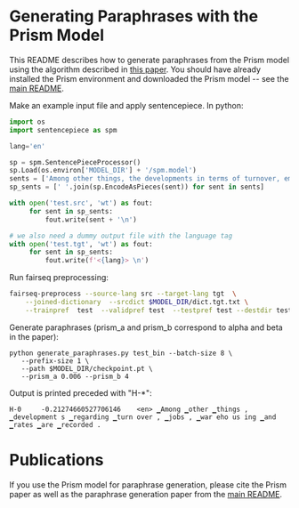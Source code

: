 
# Generating Paraphrases with the Prism Model

This README describes how to generate paraphrases from the Prism model
using the algorithm described in [this paper](https://arxiv.org/abs/2008.04935).
You should have already installed the Prism environment and downloaded the Prism model -- see the [main README](../README.md). 


Make an example input file and apply sentencepiece. 
In python:
```python
import os
import sentencepiece as spm

lang='en'

sp = spm.SentencePieceProcessor()
sp.Load(os.environ['MODEL_DIR'] + '/spm.model')
sents = ['Among other things, the developments in terms of turnover, employment, warehousing and prices are recorded.', ]
sp_sents = [' '.join(sp.EncodeAsPieces(sent)) for sent in sents]

with open('test.src', 'wt') as fout:
     for sent in sp_sents:
         fout.write(sent + '\n')

# we also need a dummy output file with the language tag
with open('test.tgt', 'wt') as fout:
     for sent in sp_sents:
         fout.write(f'<{lang}> \n')
```

Run fairseq preprocessing:
```bash
fairseq-preprocess --source-lang src --target-lang tgt  \
    --joined-dictionary  --srcdict $MODEL_DIR/dict.tgt.txt \
    --trainpref  test  --validpref test  --testpref test --destdir test_bin
```

Generate paraphrases (prism_a and prism_b correspond to alpha and beta in the paper):
```
python generate_paraphrases.py test_bin --batch-size 8 \
   --prefix-size 1 \
   --path $MODEL_DIR/checkpoint.pt \
   --prism_a 0.006 --prism_b 4  
```


Output is printed preceded with "H-*":
```
H-0     -0.21274660527706146    <en> ▁Among ▁other ▁things , ▁development s ▁regarding ▁turn over , ▁jobs , ▁war eho us ing ▁and ▁rates ▁are ▁recorded .
```


# Publications
If you use the Prism model for paraphrase generation, please cite the Prism paper as well as the paraphrase generation paper from the [main README](../README.md#publications).


